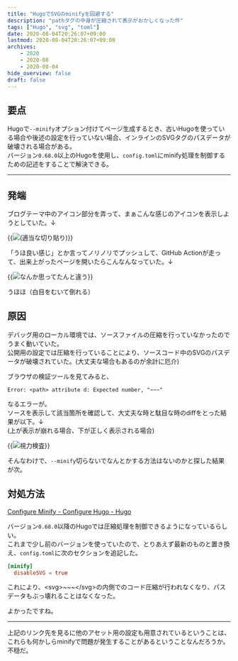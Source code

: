 ```yaml
---
title: "HugoでSVGのminifyを回避する"
description: "pathタグの中身が圧縮されて表示がおかしくなった件"
tags: ["Hugo", "svg", "toml"]
date: 2020-08-04T20:26:07+09:00
lastmod: 2020-08-04T20:26:07+09:00
archives:
    - 2020
    - 2020-08
    - 2020-08-04
hide_overview: false
draft: false
---
```


## 要点

Hugoで```--minify```オプション付けてページ生成するとき、古いHugoを使っている場合や後述の設定を行っていない場合、インラインのSVGタグのパスデータが破壊される場合がある。  
バージョン```0.68.0```以上のHugoを使用し、```config.toml```にminify処理を制御するための記述をすることで解決できる。

---

## 発端

ブログテーマ中のアイコン部分を弄って、まぁこんな感じのアイコンを表示しようとしていた。↓

{{<img src="correct.png" title="(適当な切り貼り)">}}  

「うほ良い感じ」とか言ってノリノリでプッシュして、GitHub Actionが走って、出来上がったページを開いたらこんなんなっていた。↓

{{<img src="incorrect.png" title="なんか思ってたんと違う">}}

うほほ（白目をむいて倒れる）

## 原因

デバッグ用のローカル環境では、ソースファイルの圧縮を行っていなかったのでうまく動いていた。  
公開用の設定では圧縮を行っていることにより、ソースコード中のSVGのパスデータが破壊されていた。(大丈夫な場合もあるのが余計に厄介)

ブラウザの検証ツールを見てみると、

```Error: <path> attribute d: Expected number, "~~~"```

なるエラーが。  
ソースを表示して該当箇所を確認して、大丈夫な時と駄目な時のdiffをとった結果が以下。↓  
(上が表示が崩れる場合、下が正しく表示される場合)

{{<img src="comparison.png" title="視力検査">}}

そんなわけで、```--minify```切らないでなんとかする方法はないのかと探した結果が次。

## 対処方法

[Configure Minify - Configure Hugo - Hugo](https://gohugo.io/getting-started/configuration/#configure-minify)

バージョン```0.68.0```以降のHugoでは圧縮処理を制御できるようになっているらしい。  
これまで少し前のバージョンを使っていたので、とりあえず最新のものと置き換え、```config.toml```に次のセクションを追記した。

```toml
[minify]
  disableSVG = true
```

これにより、&lt;svg&gt;~~~&lt;/svg&gt;の内側でのコード圧縮が行われなくなり、パスデータもぶっ壊れることはなくなった。  

よかったですね。

---

上記のリンク先を見るに他のアセット用の設定も用意されているということは、これらも何かしらminifyで問題が発生することがあるということなんだろうか。不穏だ。
